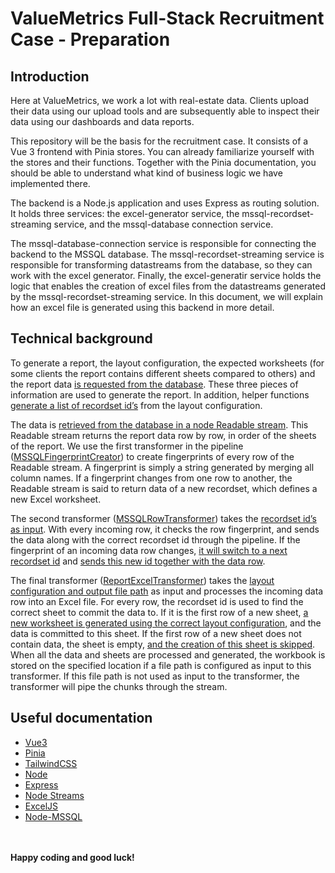 # ValueMetrics Full-Stack Recruitment Case - Preparation
## Introduction
Here at ValueMetrics, we work a lot with real-estate data. Clients upload their data using our upload tools and are subsequently able to inspect their data using our dashboards and data reports.

This repository will be the basis for the recruitment case. It consists of a Vue 3 frontend with Pinia stores. You can already familiarize yourself with the stores and their functions. Together with the Pinia documentation, you should be able to understand what kind of business logic we have implemented there.

The backend is a Node.js application and uses Express as routing solution. It holds three services: the excel-generator service, the mssql-recordset-streaming service, and the mssql-database connection service.

The mssql-database-connection service is responsible for connecting the backend to the MSSQL database. The mssql-recordset-streaming service is responsible for transforming datastreams from the database, so they can work with the excel generator. Finally, the excel-generatir service holds the logic that enables the creation of excel files from the datastreams generated by the mssql-recordset-streaming service. In this document, we will explain how an excel file is generated using this backend in more detail.

## Technical background
To generate a report, the layout configuration, the expected worksheets (for some clients the report contains different sheets compared to others) and the report data [is requested from the database]([url](https://github.com/ValueMetrics/vm-recruitment-full-stack-test-public/blob/main/backend/src/controllers/datareport-controller.ts#L24)). These three pieces of information are used to generate the report. In addition, helper functions [generate a list of recordset id’s]([url](https://github.com/ValueMetrics/vm-recruitment-full-stack-test-public/blob/main/backend/src/services/excel-generator/excel-generator.controller.ts#L35)) from the layout configuration.

The data is [retrieved from the database in a node Readable stream]([url](https://github.com/ValueMetrics/vm-recruitment-full-stack-test-public/blob/main/backend/src/controllers/datareport-controller.ts#L69)). This Readable stream returns the report data row by row, in order of the sheets of the report. We use the first transformer in the pipeline ([MSSQLFingerprintCreator]([url](https://github.com/ValueMetrics/vm-recruitment-full-stack-test-public/blob/main/backend/src/services/mssql-recordset-streaming/mssql-recordset-streaming.transformers.ts#L6))) to create fingerprints of every row of the Readable stream. A fingerprint is simply a string generated by merging all column names. If a fingerprint changes from one row to another, the Readable stream is said to return data of a new recordset, which defines a new Excel worksheet.

The second transformer ([MSSQLRowTransformer]([url](https://github.com/ValueMetrics/vm-recruitment-full-stack-test-public/blob/main/backend/src/services/mssql-recordset-streaming/mssql-recordset-streaming.transformers.ts#L26))) takes the [recordset id’s as input]([url](https://github.com/ValueMetrics/vm-recruitment-full-stack-test-public/blob/main/backend/src/services/excel-generator/excel-generator.controller.ts#L43)). With every incoming row, it checks the row fingerprint, and sends the data along with the correct recordset id through the pipeline. If the fingerprint of an incoming data row changes, [it will switch to a next recordset id]([url](https://github.com/ValueMetrics/vm-recruitment-full-stack-test-public/blob/main/backend/src/services/mssql-recordset-streaming/mssql-recordset-streaming.transformers.ts#L65)) and [sends this new id together with the data row]([url](https://github.com/ValueMetrics/vm-recruitment-full-stack-test-public/blob/main/backend/src/services/mssql-recordset-streaming/mssql-recordset-streaming.transformers.ts#L67)).

The final transformer ([ReportExcelTransformer]([url](https://github.com/ValueMetrics/vm-recruitment-full-stack-test-public/blob/main/backend/src/services/excel-generator/excel-generator.transformers.ts#L11))) takes the [layout configuration and output file path]([url](https://github.com/ValueMetrics/vm-recruitment-full-stack-test-public/blob/main/backend/src/services/excel-generator/excel-generator.controller.ts#L44)) as input and processes the incoming data row into an Excel file. For every row, the recordset id is used to find the correct sheet to commit the data to. If it is the first row of a new sheet, [a new worksheet is generated using the correct layout configuration]([url](https://github.com/ValueMetrics/vm-recruitment-full-stack-test-public/blob/main/backend/src/services/excel-generator/excel-generator.transformers.ts#L78)), and the data is committed to this sheet. If the first row of a new sheet does not contain data, the sheet is empty, [and the creation of this sheet is skipped]([url](https://github.com/ValueMetrics/vm-recruitment-full-stack-test-public/blob/main/backend/src/services/excel-generator/excel-generator.transformers.ts#L111)). When all the data and sheets are processed and generated, the workbook is stored on the specified location if a file path is configured as input to this transformer. If this file path is not used as input to the transformer, the transformer will pipe the chunks through the stream.

## Useful documentation

- [Vue3](https://vuejs.org)
- [Pinia](https://pinia.vuejs.org)
- [TailwindCSS](https://tailwindcss.com)
- [Node](https://nodejs.org)
- [Express](https://expressjs.com)
- [Node Streams](https://nodejs.org/api/stream.html)
- [ExcelJS](https://github.com/exceljs/exceljs)
- [Node-MSSQL](https://github.com/tediousjs/node-mssql)

\
\
**Happy coding and good luck!**

